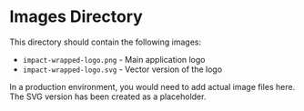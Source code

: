 # Images Directory

This directory should contain the following images:

- `impact-wrapped-logo.png` - Main application logo
- `impact-wrapped-logo.svg` - Vector version of the logo

In a production environment, you would need to add actual image files here. The SVG version has been created as a placeholder.